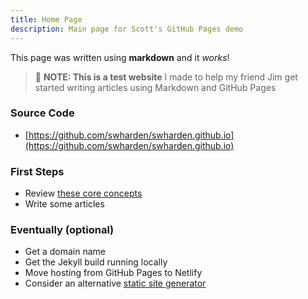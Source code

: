 ```yaml
---
title: Home Page
description: Main page for Scott's GitHub Pages demo
---
```


This page was written using **markdown** and it _works_!

> 🚀 **NOTE: This is a test website** I made to help my friend Jim get started writing articles using Markdown and GitHub Pages

### Source Code 
* [https://github.com/swharden/swharden.github.io](https://github.com/swharden/swharden.github.io)

### First Steps
* Review [these core concepts](concepts)
* Write some articles

### Eventually (optional)
* Get a domain name
* Get the Jekyll build running locally
* Move hosting from GitHub Pages to Netlify
* Consider an alternative [static site generator](https://jamstack.org/generators)

